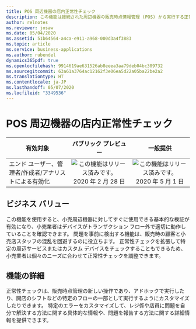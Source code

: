 ```yaml
---
title: POS 周辺機器の店内正常性チェック
description: この機能は接続された周辺機器の販売時点情報管理 (POS) から実行する正常性チェックを導入します。 今後 POS のユーザーは、接続されたデバイスの現在の状態を表示したり、デバイスとの通信実行に起因するエラーを確認したりすることができます。 さらに正常性チェック機能を拡張して、POS が依存するサービスの正常性チェックをサポートしたり、追加の周辺機器やそれに関連するシナリオをテストしたりすることもできます。
author: relnotes
ms.reviewer: josaw
ms.date: 05/04/2020
ms.assetid: 51b64564-a4ca-e911-a968-000d3a4f3883
ms.topic: article
ms.service: business-applications
ms.author: rubendel
dynamics365pdf: true
ms.openlocfilehash: 9914619ae631526ab8eeea3aa79deb04bc309732
ms.sourcegitcommit: 63a61a3764ac12162f3e06ea5d22a05ba22be2a2
ms.translationtype: HT
ms.contentlocale: ja-JP
ms.lasthandoff: 05/07/2020
ms.locfileid: "3349536"
---
```

# <a name="in-store-health-check-for-pos-peripherals"></a>POS 周辺機器の店内正常性チェック


| 有効対象    |  パブリック プレビュー | 一般提供 | 
| ---------- | :----------: |:----------: |
|エンド ユーザー、管理者/作成者/アナリストによる有効化|![この機能はリリース済みです。](/dynamics365-release-plan/media/green-checkmark.png "この機能はリリース済みです。") 2020 年 2 月 28 日| ![この機能はリリース済みです。](/dynamics365-release-plan/media/green-checkmark.png "この機能はリリース済みです。") 2020 年 5 月 1 日|


## <a name="business-value"></a>ビジネス バリュー
<!-- bv start -->
この機能を使用すると、小売周辺機器に対してすぐに使用できる基本的な検証が有効になり、小売業者はデバイスがトランザクション フロー外で適切に動作していることを確認できます。 問題を事前に検出する機能は、販売時の顧客と小売店スタッフの混乱を回避するのに役立ちます。 正常性チェックを拡張して特定の周辺サービスまたはカスタム デバイスをチェックすることもできるため、小売業者は個々のニーズに合わせて正常性チェックを調整できます。
<!-- bv end -->



## <a name="feature-details"></a>機能の詳細
<!--feature detail start -->
正常性チェックは、販売時点管理の新しい操作であり、アドホックで実行したり、開店のシフトなどの特定のフローの一部として実行するようにカスタマイズしたりできます。 特定のエラーをカスタマイズして、レジ係や店員に問題を自分で解決する方法に関する具体的な情報や、問題を報告する方法に関する詳細情報を提供できます。
<!--feature detail end -->









